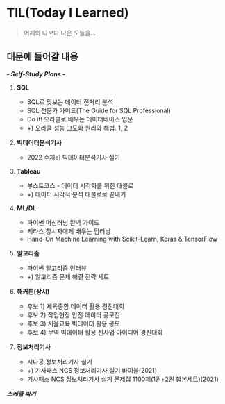 # TIL(Today I Learned)

> 어제의 나보다 나은 오늘을...



## 대문에 들어갈 내용

***<Self-Study Plans>***

***- Self-Study Plans -***

1. **SQL**
   - SQL로 맛보는 데이터 전처리 분석
   - SQL 전문가 가이드(The Guide for  SQL Professional)
   - Do it! 오라클로 배우는 데이터베이스 입문
   - +) 오라클 성능 고도화 원리와 해법. 1, 2
2. **빅데이터분석기사**
   - 2022 수제비 빅데이터분석기사 실기
3. **Tableau**
   - 부스트코스 - 데이터 시각화를 위한 태블로
   - +) 데이터 시각적 분석 태블로로 끝내기
4. **ML/DL**
   - 파이썬 머신러닝 완벽 가이드
   - 케라스 창시자에게 배우는 딥러닝
   - Hand-On Machine Learning with Scikit-Learn, Keras & TensorFlow
5. **알고리즘**
   - 파이썬 알고리즘 인터뷰
   - +) 알고리즘 문제 해결 전략 세트
6. **해커톤(상시)**

   - 후보 1) 체육종합 데이터 활용 경진대회
   - 후보 2) 작업현장 안전 데이터 공모전
   - 후보 3) 서울교육 빅데이터 활용 공모
   - 후보 4) 무역 빅데이터 활용 신사업 아이디어 경진대회
7. **정보처리기사**

   - 시나공 정보처리기사 실기
   - +) 기사패스 NCS 정보처리기사 실기 바이블(2021)
   - 기사패스 NCS 정보처리기사 실기 문제집 1100제(1권+2권 합본세트)(2021)



***스케줄 짜기***

